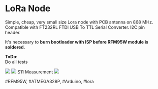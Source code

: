 # LoRa Node

Simple, cheap, very small size Lora node with PCB antenna on 868 MHz. Compatible with FT232RL FTDI USB To TTL Serial Converter. I2C pin header.

It's necessary to <b>burn bootloader with ISP before RFM95W module is soldered</b>.

<b>ToDo:</b><br>
Do all tests<br>


<img src="https://github.com/cernohorsky/LoRa-Node/blob/master/LoRaNode-View.jpg" />

<img src="https://github.com/cernohorsky/LoRa-Node/blob/master/pictures/LoRaNode-Final.jpeg" />
S11 Measurement
<img src="https://github.com/cernohorsky/LoRa-Node/blob/master/pictures/LoRaNode-S11.jpg" />

#RFM95W, #ATMEGA328P, #Arduino, #lora
